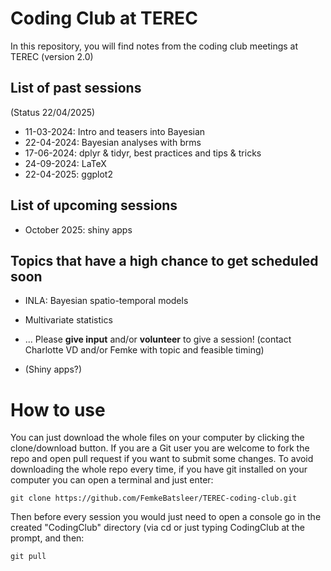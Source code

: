 # Coding Club at TEREC

In this repository, you will find notes from the coding club meetings at TEREC (version 2.0)

## List of past sessions

(Status 22/04/2025)

* 11-03-2024: Intro and teasers into Bayesian
* 22-04-2024: Bayesian analyses with brms
* 17-06-2024: dplyr & tidyr, best practices and tips & tricks
* 24-09-2024: LaTeX
* 22-04-2025: ggplot2

## List of upcoming sessions

* October 2025: shiny apps

## Topics that have a high chance to get scheduled soon
* INLA: Bayesian spatio-temporal models
* Multivariate statistics

* ... Please **give input** and/or **volunteer** to give a session! (contact Charlotte VD and/or Femke with topic and feasible timing)

* (Shiny apps?)

# How to use

You can just download the whole files on your computer by clicking the clone/download button. If you are a Git user you are welcome to fork the repo and open pull request if you want to submit some changes. To avoid downloading the whole repo every time, if you have git installed on your computer you can open a terminal and just enter:

```
git clone https://github.com/FemkeBatsleer/TEREC-coding-club.git
```

Then before every session you would just need to open a console go in the created "CodingClub" directory (via cd or just typing CodingClub at the prompt, and then:

```
git pull
```
